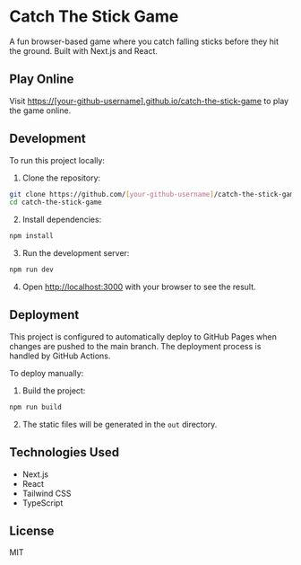 # Catch The Stick Game

A fun browser-based game where you catch falling sticks before they hit the ground. Built with Next.js and React.

## Play Online

Visit [https://[your-github-username].github.io/catch-the-stick-game](https://[your-github-username].github.io/catch-the-stick-game) to play the game online.

## Development

To run this project locally:

1. Clone the repository:
```bash
git clone https://github.com/[your-github-username]/catch-the-stick-game.git
cd catch-the-stick-game
```

2. Install dependencies:
```bash
npm install
```

3. Run the development server:
```bash
npm run dev
```

4. Open [http://localhost:3000](http://localhost:3000) with your browser to see the result.

## Deployment

This project is configured to automatically deploy to GitHub Pages when changes are pushed to the main branch. The deployment process is handled by GitHub Actions.

To deploy manually:

1. Build the project:
```bash
npm run build
```

2. The static files will be generated in the `out` directory.

## Technologies Used

- Next.js
- React
- Tailwind CSS
- TypeScript

## License

MIT
